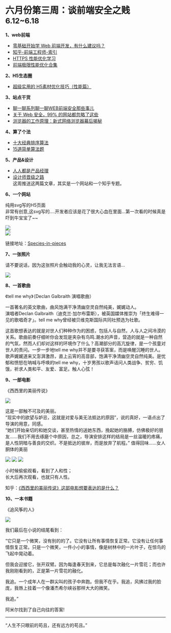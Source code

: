
# 六月份第三周：谈前端安全之贱 <small>6.12~6.18</small>

__1、web前端__    
    
- [零基础开始学 Web 前端开发，有什么建议吗？](https://www.zhihu.com/question/19637373)   
- [知乎-前端工程师-索引](https://www.zhihu.com/topic/19573936)  
- [HTTPS 性能优化学习](http://yangxikun.com/https/2017/05/13/https-optimize.html)  
- [前端极限性能优化合集](https://demoncloud.github.io/#post@s=%E5%89%8D%E7%AB%AF%E6%9E%81%E9%99%90%E6%80%A7%E8%83%BD%E4%BC%98%E5%8C%96%E5%90%88%E9%9B%86)  
     
__2、H5生态圈__      

- [超级实用的 H5素材优化技巧（性能篇）](http://www.digitaling.com/articles/35963.html)   
     
__3、站点干货__    
      
- [聊一聊系列聊一聊WEB前端安全那些事儿](https://segmentfault.com/a/1190000006672214)   
- [关于 Web 安全，99% 的网站都忽略了这些](https://segmentfault.com/a/1190000003852910)   
- [浏览器的工作原理：新式网络浏览器幕后揭秘](https://www.html5rocks.com/zh/tutorials/internals/howbrowserswork/)   

__4、算了个法__     

- [十大经典排序算法](http://web.jobbole.com/87968/)    
- [15道简单算法题](http://blog.jobbole.com/70599/)  

__5、产品&设计__        
   
- [人人都是产品经理](http://www.woshipm.com)  
- [设计师晋级之路](https://zhuanlan.zhihu.com/Sevendesign)              
这周推送这两篇文章，其实是一个网站和一个知乎专题。         
   
__6、一个网站__

纯用svg写的H5页面  
非常有创意,这svg写的....开发者应该是花了很大心血在里面...第一次看的时候真是吓到牛宝宝了~~  
    
![](https://github.com/bluezhan/weekly/raw/master/docs/img/63-1.jpg)   
![](https://github.com/bluezhan/weekly/raw/master/docs/img/63-2.png)     

链接地址：[Species-in-pieces](http://www.species-in-pieces.com/)  

__7、一张照片__   

请不要说话，因为这张照片会触动我的心灵，让我无法言语…

![](https://github.com/bluezhan/weekly/raw/master/docs/img/63-8.jpg)     

__8、一首歌曲__  

《tell me why》（Declan Galbraith 演唱歌曲）

一首著名的英文歌曲，曲风饱满干净清幽空灵自然纯美，娓娓动人。  
演唱者Declan Galbraith（迪克兰·加尔布雷斯），被英国媒体推崇为「终生难得一见的歌唱奇才」。tell me why曾经被贝维克斯国际共同社预选为社歌。

这首歌想表达的就是对世人们种种作为的困惑，包括人与自然，人与人之间冷漠的关系。歌曲前奏仔细听你会发现是夹杂有鸟鸣.潮水的声音，营造的就是一种自然的气氛，然而人们却对这样的环境作了什么？高潮部分的高亢旋律，是一个孩童对世人的责问。一步一步地tell me why并不是要寻获答案，而是唤醒沉睡的世人。    
歌声娓娓道来又澎湃激昂，直上云宵的高音部，饱满干净清幽空灵自然纯美。是忧郁和愤怒在呐喊与呼唤的tell me why，十岁男孩以歌声诘问人类战争、贫穷、饥饿，祈求人类和平、友爱、富足。触人心弦！   

__9、一部电影__   

《西西里的美丽传说》

![](https://github.com/bluezhan/weekly/raw/master/docs/img/63-3.jpg)  

这是一部触不可及的美丽。  
“现实中的欲望与妒忌，这就是对爱与美无法抵达的原因”，说的真好，一语点出了导演的用意，同感。    
“她们开始亲切的和她交谈，甚至热情的送她东西，挽起她的胳膊，仿佛极好的朋友……我们不用去琢磨个中原因，总之，导演安排这样的结局是一丝温暖的疼痛，是人性阴暗与善良的交织。不是抵达的彼岸，而是放弃了航程。” 
值得回味……女人胴体的美丽  

![](https://github.com/bluezhan/weekly/raw/master/docs/img/63-4.jpg) 
![](https://github.com/bluezhan/weekly/raw/master/docs/img/63-5.jpg) 
![](https://github.com/bluezhan/weekly/raw/master/docs/img/63-6.jpg) 

小时候偷偷观看，看到了人和性；  
长大后再次观看，也就只有人性。 

知乎：[《西西里的美丽传说》这部电影想要表达的是什么？](https://www.zhihu.com/question/23214905)  


__10、一本书籍__ 

《追风筝的人》

![](https://github.com/bluezhan/weekly/raw/master/docs/img/63-7.jpg) 

我们最后在小说的结尾看到： 
  
“它只是一个微笑，没有别的的了。它没有让所有事情恢复正常。它没有让任何事情恢复正常。只是一个微笑，一件小小的事情，像是树林中的一片叶子，在惊鸟的飞起中晃动着。 
   
但我会迎接它，张开双臂。因为每逢春天到来，它总是每次融化一片雪花；而也许我刚刚看到的，正是第一片雪花的融化。  
   
我追。一个成年人在一群尖叫的孩子中奔跑。但我不在乎。我追，风拂过我的脸庞，我唇上挂着一个像潘杰希尔峡谷那样大大的微笑。  

我追。”  

阿米尔找到了自己向往的答案!  


-------------------

“人生不只眼前的苟且，还有远方的苟且。”

